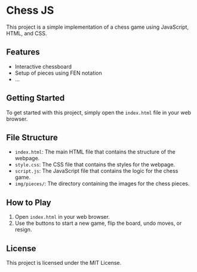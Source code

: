 
# Chess JS

This project is a simple implementation of a chess game using JavaScript, HTML, and CSS.

## Features

- Interactive chessboard
- Setup of pieces using FEN notation
- ...

## Getting Started

To get started with this project, simply open the `index.html` file in your web browser.

## File Structure

- `index.html`: The main HTML file that contains the structure of the webpage.
- `style.css`: The CSS file that contains the styles for the webpage.
- `script.js`: The JavaScript file that contains the logic for the chess game.
- `img/pieces/`: The directory containing the images for the chess pieces.

## How to Play

1. Open `index.html` in your web browser.
2. Use the buttons to start a new game, flip the board, undo moves, or resign.

## License

This project is licensed under the MIT License.
